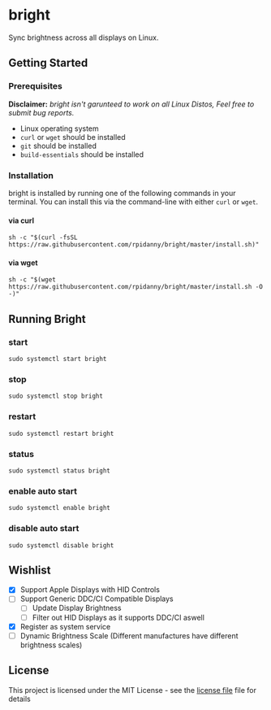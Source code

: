 # bright

Sync brightness across all displays on Linux.

## Getting Started

### Prerequisites

__Disclaimer:__ _bright isn't garunteed to work on all Linux Distos, Feel free to submit bug reports._

* Linux operating system
* `curl` or `wget` should be installed
* `git` should be installed
* `build-essentials` should be installed

### Installation

bright is installed by running one of the following commands in your terminal. You can install this via the command-line with either `curl` or `wget`.

#### via curl

```shell
sh -c "$(curl -fsSL https://raw.githubusercontent.com/rpidanny/bright/master/install.sh)"
```

#### via wget

```shell
sh -c "$(wget https://raw.githubusercontent.com/rpidanny/bright/master/install.sh -O -)"
```

## Running Bright

### start

```shell
sudo systemctl start bright
```

### stop
```shell
sudo systemctl stop bright
```

### restart
```shell
sudo systemctl restart bright
```

### status
```shell
sudo systemctl status bright
```

### enable auto start
```shell
sudo systemctl enable bright
```

### disable auto start
```shell
sudo systemctl disable bright
```

## Wishlist

* [x] Support Apple Displays with HID Controls
* [ ] Support Generic DDC/CI Compatible Displays
  * [ ] Update Display Brightness
  * [ ] Filter out HID Displays as it supports DDC/CI aswell
* [x] Register as system service
* [ ] Dynamic Brightness Scale (Different manufactures have different brightness scales)

## License

This project is licensed under the MIT License - see the [license file](LICENSE) file for details